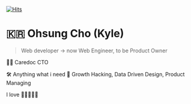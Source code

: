 [![Hits](https://hits.seeyoufarm.com/api/count/incr/badge.svg?url=https%3A%2F%2Fgithub.com%2Ffifthsage)](https://hits.seeyoufarm.com)

# 🇰🇷 Ohsung Cho (Kyle)

> Web developer -> now Web Engineer, to be Product Owner

👨‍💻 Caredoc CTO

🛠 Anything what i need
👀 Growth Hacking, Data Driven Design, Product Managing

I love 🏌️‍♂️🎾🥃🍷

